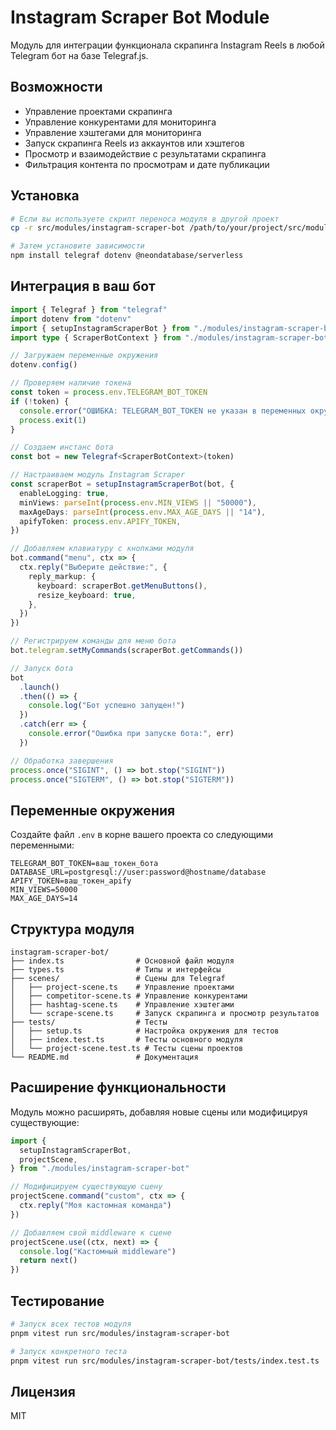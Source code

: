 # Instagram Scraper Bot Module

Модуль для интеграции функционала скрапинга Instagram Reels в любой Telegram бот на базе Telegraf.js.

## Возможности

- Управление проектами скрапинга
- Управление конкурентами для мониторинга
- Управление хэштегами для мониторинга
- Запуск скрапинга Reels из аккаунтов или хэштегов
- Просмотр и взаимодействие с результатами скрапинга
- Фильтрация контента по просмотрам и дате публикации

## Установка

```bash
# Если вы используете скрипт переноса модуля в другой проект
cp -r src/modules/instagram-scraper-bot /path/to/your/project/src/modules/

# Затем установите зависимости
npm install telegraf dotenv @neondatabase/serverless
```

## Интеграция в ваш бот

```typescript
import { Telegraf } from "telegraf"
import dotenv from "dotenv"
import { setupInstagramScraperBot } from "./modules/instagram-scraper-bot"
import type { ScraperBotContext } from "./modules/instagram-scraper-bot"

// Загружаем переменные окружения
dotenv.config()

// Проверяем наличие токена
const token = process.env.TELEGRAM_BOT_TOKEN
if (!token) {
  console.error("ОШИБКА: TELEGRAM_BOT_TOKEN не указан в переменных окружения")
  process.exit(1)
}

// Создаем инстанс бота
const bot = new Telegraf<ScraperBotContext>(token)

// Настраиваем модуль Instagram Scraper
const scraperBot = setupInstagramScraperBot(bot, {
  enableLogging: true,
  minViews: parseInt(process.env.MIN_VIEWS || "50000"),
  maxAgeDays: parseInt(process.env.MAX_AGE_DAYS || "14"),
  apifyToken: process.env.APIFY_TOKEN,
})

// Добавляем клавиатуру с кнопками модуля
bot.command("menu", ctx => {
  ctx.reply("Выберите действие:", {
    reply_markup: {
      keyboard: scraperBot.getMenuButtons(),
      resize_keyboard: true,
    },
  })
})

// Регистрируем команды для меню бота
bot.telegram.setMyCommands(scraperBot.getCommands())

// Запуск бота
bot
  .launch()
  .then(() => {
    console.log("Бот успешно запущен!")
  })
  .catch(err => {
    console.error("Ошибка при запуске бота:", err)
  })

// Обработка завершения
process.once("SIGINT", () => bot.stop("SIGINT"))
process.once("SIGTERM", () => bot.stop("SIGTERM"))
```

## Переменные окружения

Создайте файл `.env` в корне вашего проекта со следующими переменными:

```
TELEGRAM_BOT_TOKEN=ваш_токен_бота
DATABASE_URL=postgresql://user:password@hostname/database
APIFY_TOKEN=ваш_токен_apify
MIN_VIEWS=50000
MAX_AGE_DAYS=14
```

## Структура модуля

```
instagram-scraper-bot/
├── index.ts                # Основной файл модуля
├── types.ts                # Типы и интерфейсы
├── scenes/                 # Сцены для Telegraf
│   ├── project-scene.ts    # Управление проектами
│   ├── competitor-scene.ts # Управление конкурентами
│   ├── hashtag-scene.ts    # Управление хэштегами
│   └── scrape-scene.ts     # Запуск скрапинга и просмотр результатов
├── tests/                  # Тесты
│   ├── setup.ts            # Настройка окружения для тестов
│   ├── index.test.ts       # Тесты основного модуля
│   └── project-scene.test.ts # Тесты сцены проектов
└── README.md               # Документация
```

## Расширение функциональности

Модуль можно расширять, добавляя новые сцены или модифицируя существующие:

```typescript
import {
  setupInstagramScraperBot,
  projectScene,
} from "./modules/instagram-scraper-bot"

// Модифицируем существующую сцену
projectScene.command("custom", ctx => {
  ctx.reply("Моя кастомная команда")
})

// Добавляем свой middleware к сцене
projectScene.use((ctx, next) => {
  console.log("Кастомный middleware")
  return next()
})
```

## Тестирование

```bash
# Запуск всех тестов модуля
pnpm vitest run src/modules/instagram-scraper-bot

# Запуск конкретного теста
pnpm vitest run src/modules/instagram-scraper-bot/tests/index.test.ts
```

## Лицензия

MIT
